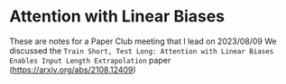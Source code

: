 # Attention with Linear Biases

These are notes for a Paper Club meeting that I lead on 2023/08/09
We discussed the `Train Short, Test Long: Attention with Linear Biases Enables Input Length Extrapolation` paper (https://arxiv.org/abs/2108.12409)
